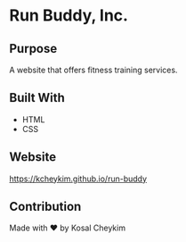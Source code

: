 # Run Buddy, Inc.

## Purpose
A website that offers fitness training services.

## Built With
* HTML
* CSS

## Website
https://kcheykim.github.io/run-buddy

## Contribution
Made with ❤️ by Kosal Cheykim
